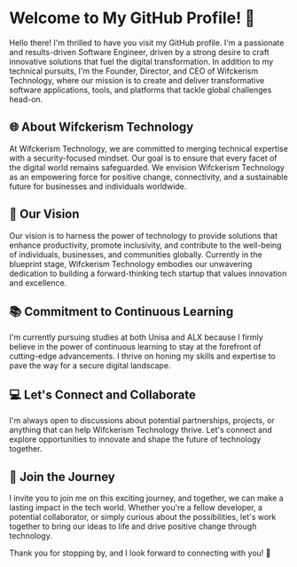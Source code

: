# Welcome to My GitHub Profile! 👋

Hello there! I'm thrilled to have you visit my GitHub profile. I'm a passionate and results-driven Software Engineer, driven by a strong desire to craft innovative solutions that fuel the digital transformation. In addition to my technical pursuits, I'm the Founder, Director, and CEO of Wifckerism Technology, where our mission is to create and deliver transformative software applications, tools, and platforms that tackle global challenges head-on.

## 🌐 About Wifckerism Technology

At Wifckerism Technology, we are committed to merging technical expertise with a security-focused mindset. Our goal is to ensure that every facet of the digital world remains safeguarded. We envision Wifckerism Technology as an empowering force for positive change, connectivity, and a sustainable future for businesses and individuals worldwide.

## 🚀 Our Vision

Our vision is to harness the power of technology to provide solutions that enhance productivity, promote inclusivity, and contribute to the well-being of individuals, businesses, and communities globally. Currently in the blueprint stage, Wifckerism Technology embodies our unwavering dedication to building a forward-thinking tech startup that values innovation and excellence.

## 📚 Commitment to Continuous Learning

I'm currently pursuing studies at both Unisa and ALX because I firmly believe in the power of continuous learning to stay at the forefront of cutting-edge advancements. I thrive on honing my skills and expertise to pave the way for a secure digital landscape.

## 💻 Let's Connect and Collaborate

I'm always open to discussions about potential partnerships, projects, or anything that can help Wifckerism Technology thrive. Let's connect and explore opportunities to innovate and shape the future of technology together.

## 🌟 Join the Journey

I invite you to join me on this exciting journey, and together, we can make a lasting impact in the tech world. Whether you're a fellow developer, a potential collaborator, or simply curious about the possibilities, let's work together to bring our ideas to life and drive positive change through technology.

Thank you for stopping by, and I look forward to connecting with you! 🚀

<!--
**k3yboardnerd/k3yboardnerd** is a ✨ _special_ ✨ repository because its `README.md` (this file) appears on your GitHub profile.

Here are some ideas to get you started:

- 🔭 I’m currently working on ...
- 🌱 I’m currently learning ...
- 👯 I’m looking to collaborate on ...
- 🤔 I’m looking for help with ...
- 💬 Ask me about ...
- 📫 How to reach me: ...
- 😄 Pronouns: ...
- ⚡ Fun fact: ...
-->
